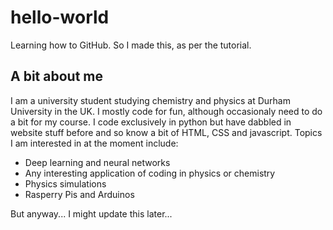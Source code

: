 # hello-world
Learning how to GitHub. So I made this, as per the tutorial.

## A bit about me
I am a university student studying chemistry and physics at Durham University in the UK. I mostly code for fun, although occasionaly need to do a bit for my course. I code exclusively in python but have dabbled in website stuff before and so know a bit of HTML, CSS and javascript. Topics I am interested in at the moment include:
- Deep learning and neural networks
- Any interesting application of coding in physics or chemistry
- Physics simulations
- Rasperry Pis and Arduinos

But anyway... I might update this later...

